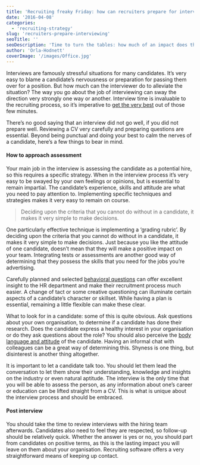 ```yaml
---
title: 'Recruiting freaky Friday: how can recruiters prepare for interviewing?'
date: '2016-04-08'
categories:
  - 'recruiting-strategy'
slug: 'recruiters-prepare-interviewing'
seoTitle: ''
seoDescription: 'Time to turn the tables: how much of an impact does the interviewer have on the recruiting process? Learn how to prepare for interviewing!'
author: 'Orla-Hodnett'
coverImage: '/images/Office.jpg'
---
```


Interviews are famously stressful situations for many candidates. It’s very easy to blame a candidate’s nervousness or preparation for passing them over for a position. But how much can the interviewer do to alleviate the situation? The way you go about the job of interviewing can sway the direction very strongly one way or another. Interview time is invaluable to the recruiting process, so it’s imperative to [get the very best](http://www.recruitingblogs.com/profiles/blogs/5-ways-a-recruiter-can-improve) out of those few minutes.

There’s no good saying that an interview did not go well, if you did not prepare well. Reviewing a CV very carefully and preparing questions are essential. Beyond being punctual and doing your best to calm the nerves of a candidate, here’s a few things to bear in mind.

#### How to approach assessment

Your main job in the interview is assessing the candidate as a potential hire, so this requires a specific strategy. When in the interview process it’s very easy to be swayed by your own feelings or opinions, but is essential to remain impartial. The candidate’s experience, skills and attitude are what you need to pay attention to. Implementing specific techniques and strategies makes it very easy to remain on course.

> Deciding upon the criteria that you cannot do without in a candidate, it makes it very simple to make decisions.

One particularly effective technique is implementing a ‘grading rubric’. By deciding upon the criteria that you cannot do without in a candidate, it makes it very simple to make decisions. Just because you like the attitude of one candidate, doesn’t mean that they will make a positive impact on your team. Integrating tests or assessments are another good way of determining that they possess the skills that you need for the jobs you’re advertising.

Carefully planned and selected [behavioral questions](https://www.themuse.com/advice/30-behavioral-interview-questions-you-should-be-ready-to-answer) can offer excellent insight to the HR department and make their recruitment process much easier. A change of tact or some creative questioning can illuminate certain aspects of a candidate’s character or skillset. While having a plan is essential, remaining a little flexible can make these clear.

What to look for in a candidate: some of this is quite obvious. Ask questions about your own organisation, to determine if a candidate has done their research. Does the candidate express a healthy interest in your organisation or do they ask questions about the role? You should also perceive the [body language and attitude](http://theundercoverrecruiter.com/8-essential-interview-tips-by-a-recruiter/) of the candidate. Having an informal chat with colleagues can be a great way of determining this. Shyness is one thing, but disinterest is another thing altogether.

It is important to let a candidate talk too. You should let them lead the conversation to let them show their understanding, knowledge and insights on the industry or even natural aptitude. The interview is the only time that you will be able to assess the person, as any information about one’s career or education can be lifted straight from a CV. This is what is unique about the interview process and should be embraced.

#### Post interview

You should take the time to review interviews with the hiring team afterwards. Candidates also need to feel they are respected, so follow-up should be relatively quick. Whether the answer is yes or no, you should part from candidates on positive terms, as this is the lasting impact you will leave on them about your organisation. Recruiting software offers a very straightforward means of keeping up contact.
